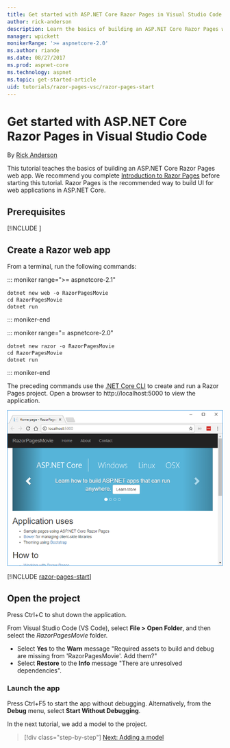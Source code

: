 ```yaml
---
title: Get started with ASP.NET Core Razor Pages in Visual Studio Code
author: rick-anderson
description: Learn the basics of building an ASP.NET Core Razor Pages web app with Visual Studio Code.
manager: wpickett
monikerRange: '>= aspnetcore-2.0'
ms.author: riande
ms.date: 08/27/2017
ms.prod: aspnet-core
ms.technology: aspnet
ms.topic: get-started-article
uid: tutorials/razor-pages-vsc/razor-pages-start
---
```

# Get started with ASP.NET Core Razor Pages in Visual Studio Code

By [Rick Anderson](https://twitter.com/RickAndMSFT)

This tutorial teaches the basics of building an ASP.NET Core Razor Pages web app. We recommend you complete [Introduction to Razor Pages](xref:mvc/razor-pages/index) before starting this tutorial. Razor Pages is the recommended way to build UI for web applications in ASP.NET Core.

## Prerequisites

[!INCLUDE [](~/includes/net-core-prereqs-vscode.md)]

## Create a Razor web app

From a terminal, run the following commands:

::: moniker range=">= aspnetcore-2.1"

```console
dotnet new web -o RazorPagesMovie
cd RazorPagesMovie
dotnet run
```

::: moniker-end

::: moniker range="= aspnetcore-2.0"

```console
dotnet new razor -o RazorPagesMovie
cd RazorPagesMovie
dotnet run
```

::: moniker-end

The preceding commands use the [.NET Core CLI](https://docs.microsoft.com/dotnet/core/tools/dotnet) to create and run a Razor Pages project. Open a browser to http://localhost:5000 to view the application.

![Home or Index page](../razor-pages/razor-pages-start/_static/home.png)

[!INCLUDE [razor-pages-start](../../includes/RP/razor-pages-start.md)]

## Open the project

Press Ctrl+C to shut down the application.

From Visual Studio Code (VS Code), select **File > Open Folder**, and then select the *RazorPagesMovie* folder.

- Select **Yes** to the **Warn** message "Required assets to build and debug are missing from 'RazorPagesMovie'. Add them?"
- Select **Restore** to the **Info** message "There are unresolved dependencies".

### Launch the app

Press Ctrl+F5 to start the app without debugging. Alternatively, from the **Debug** menu, select **Start Without Debugging**.

In the next tutorial, we add a model to the project. 

> [!div class="step-by-step"]
> [Next: Adding a model](xref:tutorials/razor-pages-vsc/model)  
